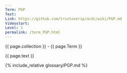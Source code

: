 ```yaml
---
Term: PGP
Text: 
Link: https://github.com/trustoverip/acdc/wiki/PGP.md
Videostart: 
Level: 1
permalink: /term_PGP.html
---
```


{{ page.collection }} - {{ page.Term }}

   {{ page.text }}

{% include_relative glossary/PGP.md %}

